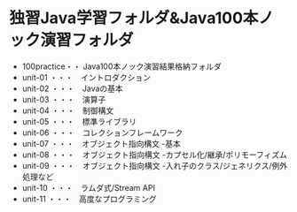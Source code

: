 # 独習Java学習フォルダ&Java100本ノック演習フォルダ
* 100practice・・ Java100本ノック演習結果格納フォルダ
* unit-01 ・・・　イントロダクション
* unit-02 ・・・　Javaの基本
* unit-03 ・・・　演算子
* unit-04 ・・・　制御構文
* unit-05 ・・・　標準ライブラリ
* unit-06 ・・・　コレクションフレームワーク
* unit-07 ・・・　オブジェクト指向構文 -基本
* unit-08 ・・・　オブジェクト指向構文 -カプセル化/継承/ポリモーフィズム
* unit-09 ・・・　オブジェクト指向構文 -入れ子のクラス/ジェネリクス/例外処理など
* unit-10 ・・・　ラムダ式/Stream API
* unit-11 ・・・　高度なプログラミング
